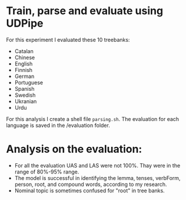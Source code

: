 # Train, parse and evaluate using UDPipe

For this experiment I evaluated these 10 treebanks:
- Catalan
- Chinese
- English
- Finnish
- German
- Portuguese
- Spanish
- Swedish
- Ukranian
- Urdu

For this analysis I create a shell file `parsing.sh`. The evaluation for each language is saved in the /evaluation folder. 

# Analysis on the evaluation:
- For all the evaluation UAS and LAS were not 100%. Thay were in the range of 80%-95% range.
- The model is successful in identifying the lemma, tenses, verbForm, person, root, and compound words, according to my research. 
- Nominal topic is sometimes confused for "root" in tree banks.
